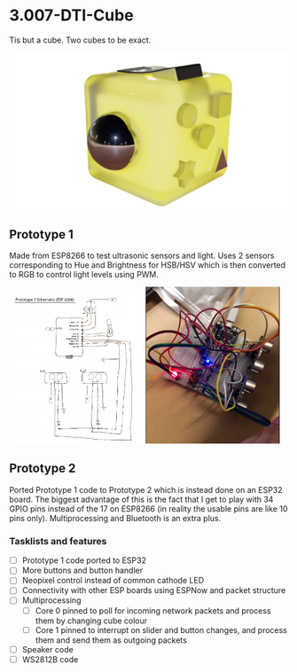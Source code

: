 # 3.007-DTI-Cube
Tis but a cube. Two cubes to be exact.

![fidget cube](assets/cube.jpg)


## Prototype 1
Made from ESP8266 to test ultrasonic sensors and light. Uses 2 sensors corresponding to Hue and Brightness for HSB/HSV which is then converted to RGB to control light levels using PWM.

<p float="middle">
  <img src="assets/proto_1.png" width="48%" />
  <img src="assets/proto_1_irl.png" width="48%" />
</p>

## Prototype 2
Ported Prototype 1 code to Prototype 2 which is instead done on an ESP32 board. The biggest advantage of this is the fact that I get to play with 34 GPIO pins instead of the 17 on ESP8266 (in reality the usable pins are like 10 pins only). Multiprocessing and Bluetooth is an extra plus.

### Tasklists and features
- [ ] Prototype 1 code ported to ESP32
- [ ] More buttons and button handler
- [ ] Neopixel control instead of common cathode LED
- [ ] Connectivity with other ESP boards using ESPNow and packet structure
- [ ] Multiprocessing 
  - [ ] Core 0 pinned to poll for incoming network packets and process them by changing cube colour
  - [ ] Core 1 pinned to interrupt on slider and button changes, and process them and send them as outgoing packets 
- [ ] Speaker code
- [ ] WS2812B code
